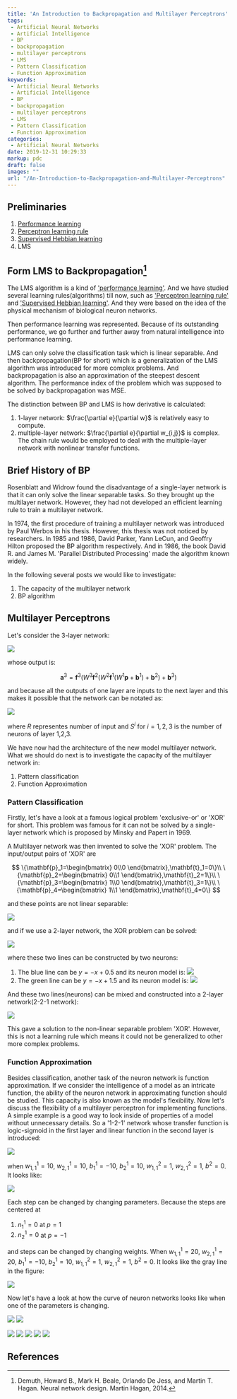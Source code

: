 ```yaml
---
title: 'An Introduction to Backpropagation and Multilayer Perceptrons'
tags:
 - Artificial Neural Networks
 - Artificial Intelligence
 - BP
 - backpropagation
 - multilayer perceptrons
 - LMS
 - Pattern Classification
 - Function Approximation
keywords:
 - Artificial Neural Networks
 - Artificial Intelligence
 - BP
 - backpropagation
 - multilayer perceptrons
 - LMS
 - Pattern Classification
 - Function Approximation
categories:
 - Artificial Neural Networks
date: 2019-12-31 10:29:33
markup: pdc
draft: false
images: ""
url: "/An-Introduction-to-Backpropagation-and-Multilayer-Perceptrons"
---
```


## Preliminaries
1. [Performance learning](https://anthony-tan.com/Performance-Surfaces-and-Optimum-Points/)
2. [Perceptron learning rule](https://anthony-tan.com/Learning-Rules-and-Perceptron-Learning-Rule/)
3. [Supervised Hebbian learning](https://anthony-tan.com/Supervised-Hebbian-Learning/)
4. LMS

## Form LMS to Backpropagation[^1]

The LMS algorithm is a kind of ['performance learning'](https://anthony-tan.com/Performance-Surfaces-and-Optimum-Points/). And we have studied several learning rules(algorithms) till now, such as ['Perceptron learning rule'](https://anthony-tan.com/Learning-Rules-and-Perceptron-Learning-Rule/) and ['Supervised Hebbian learning'](https://anthony-tan.com/Supervised-Hebbian-Learning/). And they were based on the idea of the physical mechanism of biological neuron networks. 

Then performance learning was represented. Because of its outstanding performance, we go further and further away from natural intelligence into performance learning.

LMS can only solve the classification task which is linear separable. And then backpropagation(BP for short) which is a generalization of the LMS algorithm was introduced for more complex problems. And backpropagation is also an approximation of the steepest descent algorithm. The performance index of the problem which was supposed to be solved by backpropagation was MSE.

The distinction between BP and LMS is how derivative is calculated:
1. 1-layer network: $\frac{\partial e}{\partial w}$ is relatively easy to compute.
2. multiple-layer network: $\frac{\partial e}{\partial w_{i,j}}$ is complex. The chain rule would be employed to deal with the multiple-layer network with nonlinear transfer functions.

## Brief History of BP

Rosenblatt and Widrow found the disadvantage of a single-layer network is that it can only solve the linear separable tasks. So they brought up the multilayer network. However, they had not developed an efficient learning rule to train a multilayer network.

In 1974, the first procedure of training a multilayer network was introduced by Paul Werbos in his thesis. However, this thesis was not noticed by researchers. In 1985 and 1986, David Parker, Yann LeCun, and Geoffry Hilton proposed the BP algorithm respectively. And in 1986, the book David R. and James M. 'Parallel Distributed Processing' made the algorithm known widely.

In the following several posts we would like to investigate:
1. The capacity of the multilayer network
2. BP algorithm


## Multilayer Perceptrons

Let's consider the 3-layer network:

![](https://raw.githubusercontent.com/Tony-Tan/picgo_images_bed/master/2022_05_02_17_03_3_layers_network.jpeg)

whose output is:

$$
\mathbf{a}^3=\mathbf{f}^3(W^3\mathbf{f}^2(W^2\mathbf{f}^1(W^1\mathbf{p}+\mathbf{b}^1)+\mathbf{b}^2)+\mathbf{b}^3)
$$

and because all the outputs of one layer are inputs to the next layer and this makes it possible that the network can be notated as:

![](https://raw.githubusercontent.com/Tony-Tan/picgo_images_bed/master/2022_05_02_17_03_shorthand_notation.jpeg) 

where $R$ representes number of input and $S^i$ for $i=1,2,3$ is the number of neurons of layer 1,2,3.

We have now had the architecture of the new model multilayer network. What we should do next is to investigate the capacity of the multilayer network in:

1. Pattern classification
2. Function Approximation

### Pattern Classification

Firstly, let's have a look at a famous logical problem 'exclusive-or' or 'XOR' for short. This problem was famous for it can not be solved by a single-layer network which is proposed by Minsky and Papert in 1969. 

A Multilayer network was then invented to solve the 'XOR' problem. The input/output pairs of 'XOR' are

$$
\{\mathbf{p}_1=\begin{bmatrix}
  0\\0
\end{bmatrix},\mathbf{t}_1=0\}\\
\{\mathbf{p}_2=\begin{bmatrix}
  0\\1
\end{bmatrix},\mathbf{t}_2=1\}\\
\{\mathbf{p}_3=\begin{bmatrix}
  1\\0
\end{bmatrix},\mathbf{t}_3=1\}\\
\{\mathbf{p}_4=\begin{bmatrix}
  1\\1
\end{bmatrix},\mathbf{t}_4=0\}
$$

and these points are not linear separable:

![](https://raw.githubusercontent.com/Tony-Tan/picgo_images_bed/master/2022_05_02_17_03_XOR.png)

and if we use a 2-layer network, the XOR problem can be solved:

![](https://raw.githubusercontent.com/Tony-Tan/picgo_images_bed/master/2022_05_02_17_03_XOR_solved.png)

where these two lines can be constructed by two neurons:

1. The blue line can be $y=-x+0.5$ and its neuron model is:
    ![](https://raw.githubusercontent.com/Tony-Tan/picgo_images_bed/master/2022_05_02_17_04_neuron_1.jpeg)
2. The green line can be $y=-x+1.5$ and its neuron model is:
    ![](https://raw.githubusercontent.com/Tony-Tan/picgo_images_bed/master/2022_05_02_17_04_neuron_2.jpeg)

And these two lines(neurons) can be mixed and constructed into a 2-layer network(2-2-1 network):

![](https://raw.githubusercontent.com/Tony-Tan/picgo_images_bed/master/2022_05_02_17_04_2_2_1.jpeg)

This gave a solution to the non-linear separable problem 'XOR'. However, this is not a learning rule which means it could not be generalized to other more complex problems.

### Function Approximation

Besides classification, another task of the neuron network is function approximation. If we consider the intelligence of a model as an intricate function, the ability of the neuron network in approximating function should be studied. This capacity is also known as the model's flexibility. Now let's discuss the flexibility of a multilayer perceptron for implementing functions. A simple example is a good way to look inside of properties of a model without unnecessary details. So a '1-2-1' network whose transfer function is logic-sigmoid in the first layer and linear function in the second layer is introduced:

![](https://raw.githubusercontent.com/Tony-Tan/picgo_images_bed/master/2022_05_02_17_04_1_2_1.jpeg)

when $w^1_{1,1}=10$, $w^1_{2,1}=10$, $b^1_1=-10$, $b^1_2=10$, $w^2_{1,1}=1$, $w^2_{2,1}=1$, $b^2=0$. It looks like:

![](https://raw.githubusercontent.com/Tony-Tan/picgo_images_bed/master/2022_05_02_17_04_1_2_1_app_1.png)

Each step can be changed by changing parameters. Because the steps are centered at

1. $n^1_1=0$ at $p=1$
2. $n^1_2=0$ at $p=-1$

and steps can be changed by changing weights. When $w^1_{1,1}=20$, $w^1_{2,1}=20$, $b^1_1=-10$, $b^1_2=10$, $w^2_{1,1}=1$, $w^2_{2,1}=1$, $b^2=0$. It looks like the gray line in the figure:

![](https://raw.githubusercontent.com/Tony-Tan/picgo_images_bed/master/2022_05_02_17_04_1_2_1_app_2.png)

Now let's have a look at how the curve of neuron networks looks like when one of the parameters is changing.

![](https://raw.githubusercontent.com/Tony-Tan/picgo_images_bed/master/2022_05_02_17_04_w_1_11.png)
![](https://raw.githubusercontent.com/Tony-Tan/picgo_images_bed/master/2022_05_02_17_05_w_1_21.png)

![](https://raw.githubusercontent.com/Tony-Tan/picgo_images_bed/master/2022_05_02_17_05_b_1_1.png)
![](https://raw.githubusercontent.com/Tony-Tan/picgo_images_bed/master/2022_05_02_17_05_b_1_2.png)
![](https://raw.githubusercontent.com/Tony-Tan/picgo_images_bed/master/2022_05_02_17_05_w_2_11.png)
![](https://raw.githubusercontent.com/Tony-Tan/picgo_images_bed/master/2022_05_02_17_05_w_2_12.png)
![](https://raw.githubusercontent.com/Tony-Tan/picgo_images_bed/master/2022_05_02_17_05_b_2.png)



## References
[^1]: Demuth, Howard B., Mark H. Beale, Orlando De Jess, and Martin T. Hagan. Neural network design. Martin Hagan, 2014.